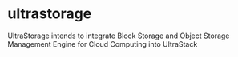 # ultrastorage
UltraStorage intends to integrate Block Storage and Object Storage Management Engine for Cloud Computing into UltraStack
